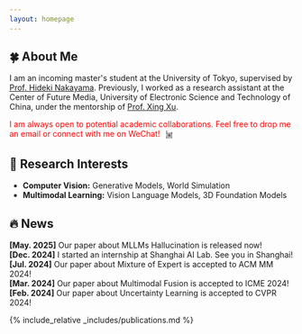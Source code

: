 ```yaml
---
layout: homepage
---
```


## 🍀 About Me

I am an incoming master's student at the University of Tokyo, supervised by [Prof. Hideki Nakayama](https://scholar.google.com/citations?user=lZAYGJoAAAAJ&hl=ja). Previously, I worked as a research assistant at the Center of Future Media, University of Electronic Science and Technology of China, under the mentorship of [Prof. Xing Xu](https://interxuxing.github.io/).

<span style="color: red;">
I am always open to potential academic collaborations. Feel free to drop me an email or connect with me on WeChat!
<img src="/assets/img/wechat.png" alt="WeChat QR" style="display: inline; height: 20px; vertical-align: middle; margin-left: 5px;">
</span>

## 🔬 Research Interests

- **Computer Vision:** Generative Models, World Simulation
- **Multimodal Learning:** Vision Language Models, 3D Foundation Models

<!-- ## 🔥 News

- **[Jul. 2024]** Our paper about Mixture of Expert is accepted to ACM MM 2024.
- **[Mar. 2024]** Our paper about Multimodal Fusion is accepted to ICME 2024.
- **[Feb. 2024]** Our paper about Uncertainty Learning is accepted to CVPR 2024. -->

<h2>🔥 News</h2>
<div class="news-scroll-box">
  <div class="news-item"><strong>[May. 2025]</strong> Our paper about MLLMs Hallucination is released now!</div>
  <div class="news-item"><strong>[Dec. 2024]</strong> I started an internship at Shanghai AI Lab. See you in Shanghai!</div>  
  <div class="news-item"><strong>[Jul. 2024]</strong> Our paper about Mixture of Expert is accepted to ACM MM 2024!</div>
  <div class="news-item"><strong>[Mar. 2024]</strong> Our paper about Multimodal Fusion is accepted to ICME 2024!</div>
  <div class="news-item"><strong>[Feb. 2024]</strong> Our paper about Uncertainty Learning is accepted to CVPR 2024!</div>
  <!-- 可继续添加更多新闻 -->
</div>

{% include_relative _includes/publications.md %}

<!-- ## Experience

### [Center of Future Media, University of Electronic Science and Technology of China](https://cfm.uestc.edu.cn/index)

- **Research Assistant**
- **Mentor:** [Prof. Xing Xu](https://interxuxing.github.io/) -->
